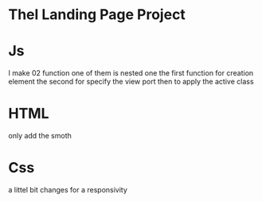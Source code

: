 # Thel Landing Page Project 
# Js 
I make 02 function one of them is nested one 
the first function for creation element
the second for specify the view port then to apply the active class
# HTML 
only add the smoth 
# Css 
a littel bit changes for a responsivity 